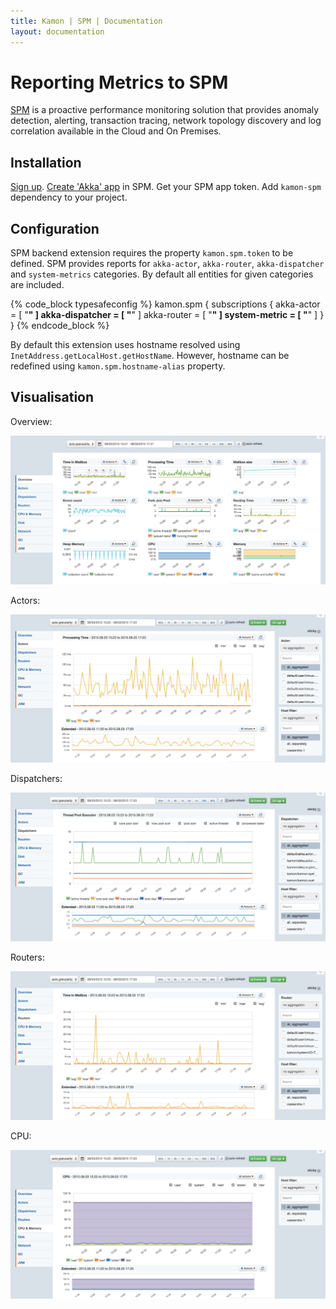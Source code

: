 ```yaml
---
title: Kamon | SPM | Documentation
layout: documentation
---
```


Reporting Metrics to SPM
=======================

[SPM] is a proactive performance monitoring solution that provides anomaly detection, alerting, transaction tracing, network topology discovery and log correlation available in the Cloud and On Premises.

Installation
------------

[Sign up]. [Create 'Akka' app] in SPM. Get your SPM app token. Add `kamon-spm` dependency to your project.    

Configuration
-------------

SPM backend extension requires the property `kamon.spm.token` to be defined. SPM provides reports for `akka-actor`, `akka-router`, `akka-dispatcher` and `system-metrics` categories. By default all entities for given categories are included.   

{% code_block typesafeconfig %}
  kamon.spm {
    subscriptions {
      akka-actor = [ "**" ]
      akka-dispatcher = [ "**" ]
      akka-router = [ "**" ]
      system-metric = [ "**" ]
    }
  }
{% endcode_block %}

By default this extension uses hostname resolved using `InetAddress.getLocalHost.getHostName`. However, hostname can be redefined using `kamon.spm.hostname-alias` property. 

Visualisation
-------------

Overview:

<img class="img-responsive" src="/assets/img/spm-module-overview.png">

Actors:

<img class="img-responsive" src="/assets/img/spm-module-actors.png">

Dispatchers:

<img class="img-responsive" src="/assets/img/spm-module-dispatchers.png">

Routers:

<img class="img-responsive" src="/assets/img/spm-module-routers.png">

CPU:

<img class="img-responsive" src="/assets/img/spm-module-cpu.png">


[SPM]: http://sematext.com/spm/index.html 
[Sign up]: https://apps.sematext.com/users-web/register.do
[Create 'Akka' app]: https://apps.sematext.com/spm-reports/registerApplication.do 
